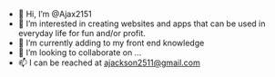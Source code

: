 - 👋 Hi, I’m @Ajax2151
- 👀 I’m interested in creating websites and apps that can be used in everyday life for fun and/or profit.
- 🌱 I’m currently adding to my front end knowledge
- 💞️ I’m looking to collaborate on ...
- 📫 I can be reached at ajackson2511@gmail.com

<!---
Ajax2151/Ajax2151 is a ✨ special ✨ repository because its `README.md` (this file) appears on your GitHub profile.
You can click the Preview link to take a look at your changes.
--->
